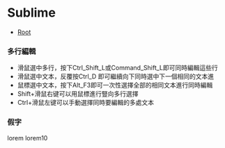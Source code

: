 # Sublime 

*   [Root](../README.md)


### 多行編輯

*	滑鼠選中多行，按下Ctrl_Shift_L或Command_Shift_L即可同時編輯這些行
*	滑鼠選中文本，反覆按Ctrl_D 即可繼續向下同時選中下一個相同的文本進
*	鼠標選中文本，按下Alt_F3即可一次性選擇全部的相同文本進行同時編輯
*	Shift+滑鼠右键可以用鼠標進行豎向多行選擇
*	Ctrl+滑鼠左键可以手動選擇同時要編輯的多處文本

###  假字
lorem lorem10





	
